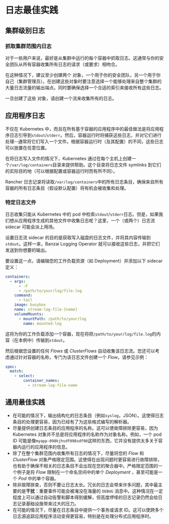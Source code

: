# 日志最佳实践



## 集群级别日志

### 抓取集群范围内日志

对于一些用户来说，最好是从集群中运行的每个容器中抓取日志。这通常与你的安全团队从所有容器收集所有日志的请求（或要求）相吻合。

在这种情况下，建议至少创建两个 对象，一个用于你的安全团队，另一个用于你自己（集群管理员）。在创建这些对象时要注意选择一个能够处理来自整个集群的大量日志流量的输出端点。同时要确保选择一个合适的索引来接收所有这些日志。

一旦创建了这些  对象，请创建一个流来收集所有的日志。



## 应用程序日志

不仅在 Kubernetes 中，而且在所有基于容器的应用程序中的最佳做法是将应用程序日志引导到`stdout`/`stderr`。然后，容器运行时将捕获这些日志，并对它们进行处理--通常将它们写入一个文件。根据容器运行时（及其配置）的不同，这些日志可以放置在任意位置。

在将日志写入文件的情况下，Kubernetes 通过在每个主机上创建一个`/var/log/containers`目录来提供帮助。这个目录将日志文件 symlinks 到它们的实际目的地（可以根据配置或容器运行时而有所不同）。

Rancher 日志记录将读取`/var/log/containers`中的所有日志条目，确保来自所有容器的所有日志条目（假设默认配置）将有机会被收集和处理。

### 特定日志文件

日志收集只能从 Kubernetes 中的 pod 中检索`stdout`/`stderr`日志。但是，如果我们想从应用程序生成的其他文件中收集日志呢？这里，一个（或两个）日志流 sidecar 可能会派上用场。

设置日志流 sidecar 的目的是获取写入磁盘的日志文件，并将其内容传输到`stdout`。这样一来，Banzai Logging Operator 就可以接收这些日志，并把它们发送到你想要的输出。

要设置这一点，请编辑您的工作负载资源（如 Deployment）并添加以下 sidecar 定义：

```yaml
containers:
  - args:
      - -F
      - /path/to/your/log/file.log
    command:
      - tail
    image: busybox
    name: stream-log-file-[name]
    volumeMounts:
      - mountPath: /path/to/your/log
        name: mounted-log
```

这将为你的工作负载添加一个容器，现在将把`/path/to/your/log/file.log`的内容（在本例中）传输到`stdout`。

然后根据您设置的任何 _Flows_ 或 _ClusterFlows_ 自动收集该日志流。您还可以考虑通过针对容器的名称，专门为该日志文件创建一个 _Flow_。请参见示例：

```yaml
spec:
  match:
    - select:
        container_names:
          - stream-log-file-name
```

## 通用最佳实践

- 在可能的情况下，输出结构化的日志条目（例如`syslog`，JSON）。这使得日志条目的处理更容易，因为已经有了为这些格式编写的解析器。
- 尽量提供创建日志条目的应用程序的名称。这可以使故障排除更容易，因为 Kubernetes 对象并不总是将应用程序的名称作为对象名称。例如，一个 pod ID 可能是像`myapp-098kjhsdf098sdf98`这样的东西，它并没有提供太多关于容器内运行的应用程序的信息。
- 除了在整个集群范围内收集所有日志的情况下，尽量将您的 _Flow_ 和 _ClusterFlow_ 对象严格限定范围。这使得在出现问题时更容易进行故障排除，也有助于确保不相关的日志条目不会出现在您的聚合器中。严格限定范围的一个例子是将 _Flow_ 限制在一个命名空间中的单个 _Deployment_ ，甚至可能是一个 _Pod_ 中的单个容器。
- 除非故障排查，否则不要让日志太长。冗长的日志会带来许多问题，其中最主要的是**干扰**：重要事件可能会被淹没在海量的 `DEBUG` 消息中。这种情况在一定程度上可以通过自动告警和脚本得到缓解，但高度啰嗦的日志记录仍然会给日志记录基础设施带来过大的压力。
- 在可能的情况下，尽量在日志条目中提供一个事务或请求 ID。这可以使跨多个日志源追踪应用程序活动变得更容易，特别是在处理分布式应用程序时。
